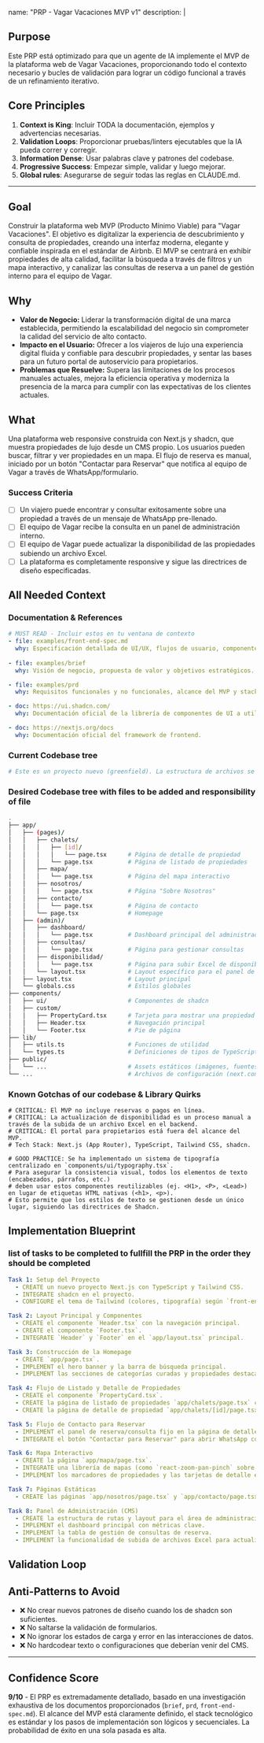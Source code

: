 name: "PRP - Vagar Vacaciones MVP v1"
description: |

## Purpose
Este PRP está optimizado para que un agente de IA implemente el MVP de la plataforma web de Vagar Vacaciones, proporcionando todo el contexto necesario y bucles de validación para lograr un código funcional a través de un refinamiento iterativo.

## Core Principles
1. **Context is King**: Incluir TODA la documentación, ejemplos y advertencias necesarias.
2. **Validation Loops**: Proporcionar pruebas/linters ejecutables que la IA pueda correr y corregir.
3. **Information Dense**: Usar palabras clave y patrones del codebase.
4. **Progressive Success**: Empezar simple, validar y luego mejorar.
5. **Global rules**: Asegurarse de seguir todas las reglas en CLAUDE.md.

---

## Goal
Construir la plataforma web MVP (Producto Mínimo Viable) para "Vagar Vacaciones". El objetivo es digitalizar la experiencia de descubrimiento y consulta de propiedades, creando una interfaz moderna, elegante y confiable inspirada en el estándar de Airbnb. El MVP se centrará en exhibir propiedades de alta calidad, facilitar la búsqueda a través de filtros y un mapa interactivo, y canalizar las consultas de reserva a un panel de gestión interno para el equipo de Vagar.

## Why
- **Valor de Negocio:** Liderar la transformación digital de una marca establecida, permitiendo la escalabilidad del negocio sin comprometer la calidad del servicio de alto contacto.
- **Impacto en el Usuario:** Ofrecer a los viajeros de lujo una experiencia digital fluida y confiable para descubrir propiedades, y sentar las bases para un futuro portal de autoservicio para propietarios.
- **Problemas que Resuelve:** Supera las limitaciones de los procesos manuales actuales, mejora la eficiencia operativa y moderniza la presencia de la marca para cumplir con las expectativas de los clientes actuales.

## What
Una plataforma web responsive construida con Next.js y shadcn, que muestra propiedades de lujo desde un CMS propio. Los usuarios pueden buscar, filtrar y ver propiedades en un mapa. El flujo de reserva es manual, iniciado por un botón "Contactar para Reservar" que notifica al equipo de Vagar a través de WhatsApp/formulario.

### Success Criteria
- [ ] Un viajero puede encontrar y consultar exitosamente sobre una propiedad a través de un mensaje de WhatsApp pre-llenado.
- [ ] El equipo de Vagar recibe la consulta en un panel de administración interno.
- [ ] El equipo de Vagar puede actualizar la disponibilidad de las propiedades subiendo un archivo Excel.
- [ ] La plataforma es completamente responsive y sigue las directrices de diseño especificadas.

## All Needed Context

### Documentation & References
```yaml
# MUST READ - Incluir estos en tu ventana de contexto
- file: examples/front-end-spec.md
  why: Especificación detallada de UI/UX, flujos de usuario, componentes y guía de estilo.
  
- file: examples/brief
  why: Visión de negocio, propuesta de valor y objetivos estratégicos.

- file: examples/prd
  why: Requisitos funcionales y no funcionales, alcance del MVP y stack tecnológico.

- doc: https://ui.shadcn.com/
  why: Documentación oficial de la librería de componentes de UI a utilizar.

- doc: https://nextjs.org/docs
  why: Documentación oficial del framework de frontend.
```

### Current Codebase tree
```bash
# Este es un proyecto nuevo (greenfield). La estructura de archivos se creará desde cero.
```

### Desired Codebase tree with files to be added and responsibility of file
```bash
.
├── app/
│   ├── (pages)/
│   │   ├── chalets/
│   │   │   ├── [id]/
│   │   │   │   └── page.tsx      # Página de detalle de propiedad
│   │   │   └── page.tsx          # Página de listado de propiedades
│   │   ├── mapa/
│   │   │   └── page.tsx          # Página del mapa interactivo
│   │   ├── nosotros/
│   │   │   └── page.tsx          # Página "Sobre Nosotros"
│   │   ├── contacto/
│   │   │   └── page.tsx          # Página de contacto
│   │   └── page.tsx              # Homepage
│   ├── (admin)/
│   │   ├── dashboard/
│   │   │   └── page.tsx          # Dashboard principal del administrador
│   │   ├── consultas/
│   │   │   └── page.tsx          # Página para gestionar consultas
│   │   ├── disponibilidad/
│   │   │   └── page.tsx          # Página para subir Excel de disponibilidad
│   │   └── layout.tsx            # Layout específico para el panel de admin
│   ├── layout.tsx                # Layout principal
│   └── globals.css               # Estilos globales
├── components/
│   ├── ui/                       # Componentes de shadcn
│   ├── custom/
│   │   ├── PropertyCard.tsx      # Tarjeta para mostrar una propiedad
│   │   ├── Header.tsx            # Navegación principal
│   │   └── Footer.tsx            # Pie de página
├── lib/
│   ├── utils.ts                  # Funciones de utilidad
│   └── types.ts                  # Definiciones de tipos de TypeScript
├── public/
│   └── ...                       # Assets estáticos (imágenes, fuentes)
└── ...                           # Archivos de configuración (next.config.js, tailwind.config.ts, etc.)
```

### Known Gotchas of our codebase & Library Quirks
```
# CRITICAL: El MVP no incluye reservas o pagos en línea. 
# CRITICAL: La actualización de disponibilidad es un proceso manual a través de la subida de un archivo Excel en el backend.
# CRITICAL: El portal para propietarios está fuera del alcance del MVP.
# Tech Stack: Next.js (App Router), TypeScript, Tailwind CSS, shadcn.

# GOOD PRACTICE: Se ha implementado un sistema de tipografía centralizado en `components/ui/typography.tsx`.
# Para asegurar la consistencia visual, todos los elementos de texto (encabezados, párrafos, etc.)
# deben usar estos componentes reutilizables (ej. <H1>, <P>, <Lead>) en lugar de etiquetas HTML nativas (<h1>, <p>).
# Esto permite que los estilos de texto se gestionen desde un único lugar, siguiendo las directrices de Shadcn.
```

## Implementation Blueprint

### list of tasks to be completed to fullfill the PRP in the order they should be completed
```yaml
Task 1: Setup del Proyecto
  - CREATE un nuevo proyecto Next.js con TypeScript y Tailwind CSS.
  - INTEGRATE shadcn en el proyecto.
  - CONFIGURE el tema de Tailwind (colores, tipografía) según `front-end-spec.md`.

Task 2: Layout Principal y Componentes
  - CREATE el componente `Header.tsx` con la navegación principal.
  - CREATE el componente `Footer.tsx`.
  - INTEGRATE `Header` y `Footer` en el `app/layout.tsx` principal.

Task 3: Construcción de la Homepage
  - CREATE `app/page.tsx`.
  - IMPLEMENT el hero banner y la barra de búsqueda principal.
  - IMPLEMENT las secciones de categorías curadas y propiedades destacadas.

Task 4: Flujo de Listado y Detalle de Propiedades
  - CREATE el componente `PropertyCard.tsx`.
  - CREATE la página de listado de propiedades `app/chalets/page.tsx` con filtros y ordenamiento.
  - CREATE la página de detalle de propiedad `app/chalets/[id]/page.tsx` mostrando galería de imágenes, descripción, servicios y calendario de disponibilidad.

Task 5: Flujo de Contacto para Reservar
  - IMPLEMENT el panel de reserva/consulta fijo en la página de detalle.
  - INTEGRATE el botón "Contactar para Reservar" para abrir WhatsApp con un mensaje pre-llenado.

Task 6: Mapa Interactivo
  - CREATE la página `app/mapa/page.tsx`.
  - INTEGRATE una librería de mapas (como `react-zoom-pan-pinch` sobre una imagen SVG/mapa estilizado).
  - IMPLEMENT los marcadores de propiedades y las tarjetas de detalle emergentes.

Task 7: Páginas Estáticas
  - CREATE las páginas `app/nosotros/page.tsx` y `app/contacto/page.tsx` con contenido estático.

Task 8: Panel de Administración (CMS)
  - CREATE la estructura de rutas y layout para el área de administración (`/app/(admin)`).
  - IMPLEMENT el dashboard principal con métricas clave.
  - IMPLEMENT la tabla de gestión de consultas de reserva.
  - IMPLEMENT la funcionalidad de subida de archivos Excel para actualizar la disponibilidad.
```

## Validation Loop


## Anti-Patterns to Avoid
- ❌ No crear nuevos patrones de diseño cuando los de shadcn son suficientes.
- ❌ No saltarse la validación de formularios.
- ❌ No ignorar los estados de carga y error en las interacciones de datos.
- ❌ No hardcodear texto o configuraciones que deberían venir del CMS.

---
## Confidence Score
**9/10** - El PRP es extremadamente detallado, basado en una investigación exhaustiva de los documentos proporcionados (`brief`, `prd`, `front-end-spec.md`). El alcance del MVP está claramente definido, el stack tecnológico es estándar y los pasos de implementación son lógicos y secuenciales. La probabilidad de éxito en una sola pasada es alta.

